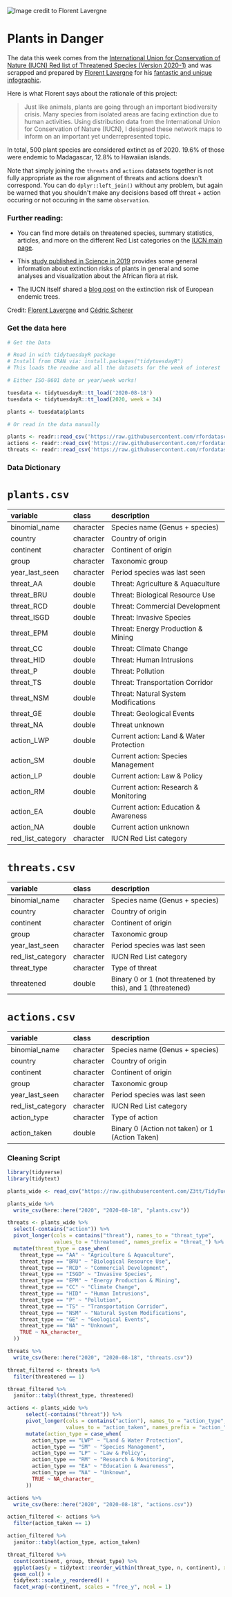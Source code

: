 ![Image credit to Florent Lavergne](pic1.png)

# Plants in Danger

The data this week comes from the [International Union for Conservation of Nature (IUCN) Red list of Threatened Species (Version 2020-1)](https://www.iucnredlist.org) and was scrapped and prepared by [Florent Lavergne](https://www.behance.net/florentlavergne) for his [fantastic and unique infographic](https://www.behance.net/gallery/98304453/Infographic-Plants-in-Danger).

Here is what Florent says about the rationale of this project:

> Just like animals, plants are going through an important biodiversity crisis. Many species from isolated areas are facing extinction due to human activities. Using distribution data from the International Union for Conservation of Nature (IUCN), I designed these network maps to inform on an important yet underrepresented topic.

In total, 500 plant species are considered extinct as of 2020. 19.6% of those were endemic to Madagascar, 12.8% to Hawaiian islands.

Note that simply joining the `threats` and `actions` datasets together is not fully appropriate as the row alignment of threats and actions doesn't correspond. You can do `dplyr::left_join()` without any problem, but again be warned that you shouldn't make any decisions based off threat + action occuring or not occuring in the same `observation`.

### Further reading:

* You can find more details on threatened species, summary statistics, articles, and more on the different Red List categories on the [IUCN main page](https://www.iucnredlist.org/).

* This [study published in Science in 2019](https://advances.sciencemag.org/content/5/11/eaax9444) provides some general information about extinction risks of plants in general and some analyses and visualization about the African flora at risk.

* The IUCN itself shared a [blog post](https://www.iucn.org/news/species/201909/over-half-europes-endemic-trees-face-extinction) on the extinction risk of European endemic trees.

Credit: [Florent Lavergne](https://www.behance.net/florentlavergne) and [Cédric Scherer](twitter.com/@CedScherer)

### Get the data here

```r
# Get the Data

# Read in with tidytuesdayR package 
# Install from CRAN via: install.packages("tidytuesdayR")
# This loads the readme and all the datasets for the week of interest

# Either ISO-8601 date or year/week works!

tuesdata <- tidytuesdayR::tt_load('2020-08-18')
tuesdata <- tidytuesdayR::tt_load(2020, week = 34)

plants <- tuesdata$plants

# Or read in the data manually

plants <- readr::read_csv('https://raw.githubusercontent.com/rfordatascience/tidytuesday/main/data/2020/2020-08-18/plants.csv')
actions <- readr::read_csv('https://raw.githubusercontent.com/rfordatascience/tidytuesday/main/data/2020/2020-08-18/actions.csv')
threats <- readr::read_csv('https://raw.githubusercontent.com/rfordatascience/tidytuesday/main/data/2020/2020-08-18/threats.csv')

```
### Data Dictionary

# `plants.csv`

|variable         |class     |description                             |
|:----------------|:---------|:---------------------------------------|
|binomial_name    |character | Species name (Genus + species)         |
|country          |character | Country of origin                      |
|continent        |character | Continent of origin                    |
|group            |character | Taxonomic group                        |
|year_last_seen   |character | Period species was last seen           |
|threat_AA        |double    | Threat: Agriculture & Aquaculture      |
|threat_BRU       |double    | Threat: Biological Resource Use        |
|threat_RCD       |double    | Threat: Commercial Development         |
|threat_ISGD      |double    | Threat: Invasive Species               |
|threat_EPM       |double    | Threat: Energy Production & Mining     |
|threat_CC        |double    | Threat: Climate Change                 |
|threat_HID       |double    | Threat: Human Intrusions               |
|threat_P         |double    | Threat: Pollution                      |
|threat_TS        |double    | Threat: Transportation Corridor        |
|threat_NSM       |double    | Threat: Natural System Modifications   |
|threat_GE        |double    | Threat: Geological Events              |
|threat_NA        |double    | Threat unknown                         |
|action_LWP       |double    | Current action: Land & Water Protection|
|action_SM        |double    | Current action: Species Management     |
|action_LP        |double    | Current action: Law & Policy           |
|action_RM        |double    | Current action: Research & Monitoring  |
|action_EA        |double    | Current action: Education & Awareness  |
|action_NA        |double    | Current action unknown                 |
|red_list_category|character | IUCN Red List category                 |

# `threats.csv`

|variable          |class     |description |
|:-----------------|:---------|:-----------|
|binomial_name    |character | Species name (Genus + species)         |
|country          |character | Country of origin                      |
|continent        |character | Continent of origin                    |
|group            |character | Taxonomic group                        |
|year_last_seen   |character | Period species was last seen           |
|red_list_category|character | IUCN Red List category                 |
|threat_type       |character | Type of threat |
|threatened        |double    | Binary 0 or 1 (not threatened by this), and 1 (threatened) |

# `actions.csv`

|variable          |class     |description |
|:-----------------|:---------|:-----------|
|binomial_name    |character | Species name (Genus + species)         |
|country          |character | Country of origin                      |
|continent        |character | Continent of origin                    |
|group            |character | Taxonomic group                        |
|year_last_seen   |character | Period species was last seen           |
|red_list_category|character | IUCN Red List category                 |
|action_type       |character | Type of action|
|action_taken      |double    | Binary 0 (Action not taken) or 1 (Action Taken) |

### Cleaning Script

```r
library(tidyverse)
library(tidytext)

plants_wide <- read_csv("https://raw.githubusercontent.com/Z3tt/TidyTuesday/master/data/raw_plants/plants_extinct_wide.csv")

plants_wide %>% 
  write_csv(here::here("2020", "2020-08-18", "plants.csv"))

threats <- plants_wide %>% 
  select(-contains("action")) %>% 
  pivot_longer(cols = contains("threat"), names_to = "threat_type", 
               values_to = "threatened", names_prefix = "threat_") %>% 
  mutate(threat_type = case_when(
    threat_type == "AA" ~ "Agriculture & Aquaculture",
    threat_type == "BRU" ~ "Biological Resource Use",
    threat_type == "RCD" ~ "Commercial Development",
    threat_type == "ISGD" ~ "Invasive Species",
    threat_type == "EPM" ~ "Energy Production & Mining",
    threat_type == "CC" ~ "Climate Change",
    threat_type == "HID" ~ "Human Intrusions",
    threat_type == "P" ~ "Pollution",
    threat_type == "TS" ~ "Transportation Corridor",
    threat_type == "NSM" ~ "Natural System Modifications",
    threat_type == "GE" ~ "Geological Events",
    threat_type == "NA" ~ "Unknown",
    TRUE ~ NA_character_
  )) 

threats %>% 
  write_csv(here::here("2020", "2020-08-18", "threats.csv"))

threat_filtered <- threats %>% 
  filter(threatened == 1) 

threat_filtered %>% 
  janitor::tabyl(threat_type, threatened)

actions <- plants_wide %>% 
      select(-contains("threat")) %>% 
      pivot_longer(cols = contains("action"), names_to = "action_type", 
                   values_to = "action_taken", names_prefix = "action_") %>% 
      mutate(action_type = case_when(
        action_type == "LWP" ~ "Land & Water Protection",
        action_type == "SM" ~ "Species Management",
        action_type == "LP" ~ "Law & Policy",
        action_type == "RM" ~ "Research & Monitoring",
        action_type == "EA" ~ "Education & Awareness",
        action_type == "NA" ~ "Unknown",
        TRUE ~ NA_character_
      )) 

actions %>% 
  write_csv(here::here("2020", "2020-08-18", "actions.csv"))

action_filtered <- actions %>% 
  filter(action_taken == 1) 

action_filtered %>% 
  janitor::tabyl(action_type, action_taken)

threat_filtered %>% 
  count(continent, group, threat_type) %>% 
  ggplot(aes(y = tidytext::reorder_within(threat_type, n, continent), x = n, fill = group)) +
  geom_col() +
  tidytext::scale_y_reordered() +
  facet_wrap(~continent, scales = "free_y", ncol = 1)
```
